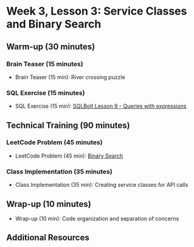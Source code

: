 # Week 3, Lesson 3: Service Classes and Binary Search

## Warm-up (30 minutes)

### Brain Teaser (15 minutes)

- Brain Teaser (15 min): River crossing puzzle

### SQL Exercise (15 minutes)

- SQL Exercise (15 min): [SQLBolt Lesson 9 - Queries with expressions](https://sqlbolt.com/lesson/select_queries_with_expressions)

## Technical Training (90 minutes)

### LeetCode Problem (45 minutes)

- LeetCode Problem (45 min): [Binary Search](https://leetcode.com/problems/binary-search/)

### Class Implementation (35 minutes)

- Class Implementation (35 min): Creating service classes for API calls

## Wrap-up (10 minutes)

- Wrap-up (10 min): Code organization and separation of concerns

## Additional Resources 
